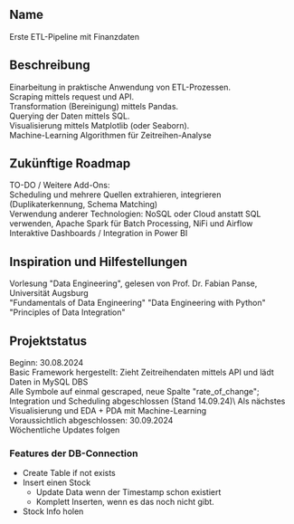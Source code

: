 
## Name
Erste ETL-Pipeline mit Finanzdaten

## Beschreibung
Einarbeitung in praktische Anwendung von ETL-Prozessen.\
Scraping mittels request und API.\
Transformation (Bereinigung) mittels Pandas.\
Querying der Daten mittels SQL.\
Visualisierung mittels Matplotlib (oder Seaborn).\
Machine-Learning Algorithmen für Zeitreihen-Analyse

## Zukünftige Roadmap
TO-DO / Weitere Add-Ons: \
Scheduling und mehrere Quellen extrahieren, integrieren (Duplikaterkennung, Schema Matching)\
Verwendung anderer Technologien: NoSQL oder Cloud anstatt SQL verwenden, Apache Spark für Batch Processing, NiFi und Airflow \
Interaktive Dashboards / Integration in Power BI

## Inspiration und Hilfestellungen
Vorlesung "Data Engineering", gelesen von Prof. Dr. Fabian Panse, Universität Augsburg \
"Fundamentals of Data Engineering"
"Data Engineering with Python"
"Principles of Data Integration"

## Projektstatus
Beginn: 30.08.2024 \
Basic Framework hergestellt: Zieht Zeitreihendaten mittels API und lädt Daten in MySQL DBS \
Alle Symbole auf einmal gescraped, neue Spalte "rate_of_change"; \
Integration und Scheduling abgeschlossen (Stand 14.09.24)\ 
Als nächstes Visualisierung und EDA + PDA mit Machine-Learning\
Voraussichtlich abgeschlossen: 30.09.2024 \
Wöchentliche Updates folgen

### Features der DB-Connection
- Create Table if not exists
- Insert einen Stock
    - Update Data wenn der Timestamp schon existiert
    - Komplett Inserten, wenn es das noch nicht gibt.
- Stock Info holen
